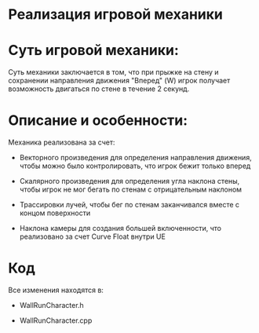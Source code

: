 # Реализация игровой механики

# Суть игровой механики:

Суть механики заключается в том, что при прыжке на стену и сохранении направления движения "Вперед" (W) игрок получает возможность двигаться по стене в течение 2 секунд.

# Описание и особенности:

Механика реализована за счет:

- Векторного произведения для определения направления движения, чтобы можно было контролировать, что игрок бежит только вперед

- Скалярного произведения для определения угла наклона стены, чтобы игрок не мог бегать по стенам с отрицательным наклоном

- Трассировки лучей, чтобы бег по стенам заканчивался вместе с концом поверхности

- Наклона камеры для создания большей включенности, что реализовано за счет Curve Float внутри UE

# Код

Все изменения находятся в:

- WallRunCharacter.h
  
- WallRunCharacter.cpp
